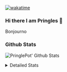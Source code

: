 [![wakatime](https://wakatime.com/badge/user/abd317df-612e-44b4-8787-15db7b574b2f.svg)](https://wakatime.com/@abd317df-612e-44b4-8787-15db7b574b2f)
### Hi there I am Pringles 👋

Bonjourno

### Github Stats
![PringlePot' Github Stats](https://github-readme-stats.vercel.app/api?username=PringlePot&show_icons=true&theme=dark&count_private=true)

<details>
  <summary>Detailed Stats</summary>
    
<!--START_SECTION:waka-->
![Code Time](http://img.shields.io/badge/Code%20Time-414%20hrs%2051%20mins-blue)

![Profile Views](http://img.shields.io/badge/Profile%20Views-5-blue)

![Lines of code](https://img.shields.io/badge/From%20Hello%20World%20I%27ve%20Written-110%20Thousand%20lines%20of%20code-blue)

**🐱 My GitHub Data** 

> 🏆 133 Contributions in the Year 2022
 > 
> 📦 90.6 kB Used in GitHub's Storage 
 > 
> 💼 Opted to Hire
 > 
> 📜 10 Public Repositories 
 > 
> 🔑 11 Private Repositories  
 > 
**I'm an Early 🐤** 

```text
🌞 Morning    139 commits    ████░░░░░░░░░░░░░░░░░░░░░   18.12% 
🌆 Daytime    320 commits    ██████████░░░░░░░░░░░░░░░   41.72% 
🌃 Evening    308 commits    ██████████░░░░░░░░░░░░░░░   40.16% 
🌙 Night      0 commits      ░░░░░░░░░░░░░░░░░░░░░░░░░   0.0%

```
📅 **I'm Most Productive on Sunday** 

```text
Monday       167 commits    █████░░░░░░░░░░░░░░░░░░░░   21.77% 
Tuesday      70 commits     ██░░░░░░░░░░░░░░░░░░░░░░░   9.13% 
Wednesday    76 commits     ██░░░░░░░░░░░░░░░░░░░░░░░   9.91% 
Thursday     94 commits     ███░░░░░░░░░░░░░░░░░░░░░░   12.26% 
Friday       49 commits     █░░░░░░░░░░░░░░░░░░░░░░░░   6.39% 
Saturday     135 commits    ████░░░░░░░░░░░░░░░░░░░░░   17.6% 
Sunday       176 commits    █████░░░░░░░░░░░░░░░░░░░░   22.95%

```


📊 **This Week I Spent My Time On** 

```text
⌚︎ Time Zone: Europe/Amsterdam

💬 Programming Languages: 
Go                       9 hrs 3 mins        ████████████░░░░░░░░░░░░░   48.95% 
TypeScript               7 hrs 18 mins       █████████░░░░░░░░░░░░░░░░   39.45% 
CSS                      52 mins             █░░░░░░░░░░░░░░░░░░░░░░░░   4.72% 
HTML                     34 mins             ░░░░░░░░░░░░░░░░░░░░░░░░░   3.14% 
Docker                   13 mins             ░░░░░░░░░░░░░░░░░░░░░░░░░   1.24%

🔥 Editors: 
GoLand                   10 hrs 42 mins      ██████████████░░░░░░░░░░░   57.86% 
WebStorm                 7 hrs 37 mins       ██████████░░░░░░░░░░░░░░░   41.13% 
Sublime Text             11 mins             ░░░░░░░░░░░░░░░░░░░░░░░░░   1.01%

🐱‍💻 Projects: 
Backend                  8 hrs 42 mins       ███████████░░░░░░░░░░░░░░   47.05% 
Frontend                 7 hrs 48 mins       ██████████░░░░░░░░░░░░░░░   42.14% 
Viewer                   1 hr 59 mins        ██░░░░░░░░░░░░░░░░░░░░░░░   10.79% 
Unknown Project          0 secs              ░░░░░░░░░░░░░░░░░░░░░░░░░   0.02%

💻 Operating System: 
Windows                  18 hrs 20 mins      ████████████████████████░   98.99% 
Mac                      11 mins             ░░░░░░░░░░░░░░░░░░░░░░░░░   1.01%

```

**I Mostly Code in Java** 

```text
Java                     7 repos             ███████████░░░░░░░░░░░░░░   43.75% 
JavaScript               2 repos             ███░░░░░░░░░░░░░░░░░░░░░░   12.5% 
TypeScript               2 repos             ███░░░░░░░░░░░░░░░░░░░░░░   12.5% 
Python                   1 repo              █░░░░░░░░░░░░░░░░░░░░░░░░   6.25% 
Kotlin                   1 repo              █░░░░░░░░░░░░░░░░░░░░░░░░   6.25%

```


**Timeline**

![Chart not found](https://raw.githubusercontent.com/PringlePot/PringlePot/main/charts/bar_graph.png) 


 Last Updated on 16/02/2022 00:44:32 UTC
<!--END_SECTION:waka-->

</details>
